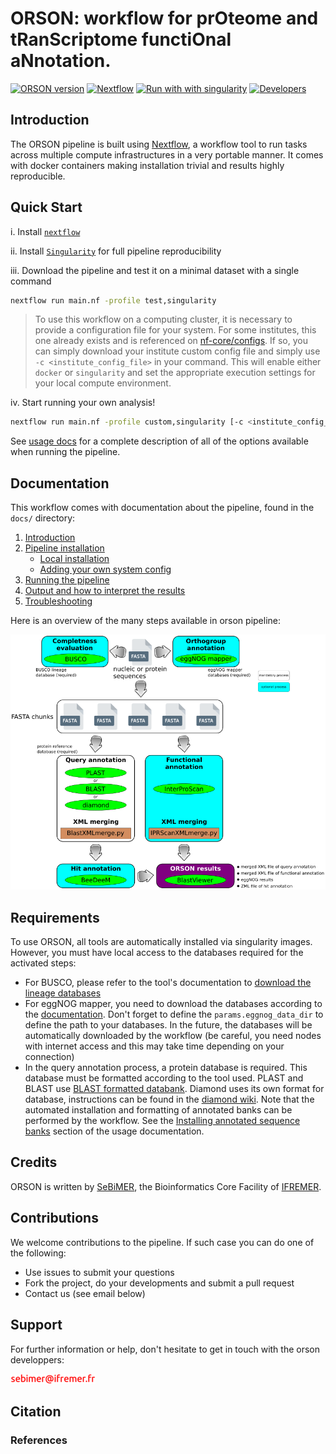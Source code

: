 # **ORSON: workflow for prOteome and tRanScriptome functiOnal aNnotation**.

[![ORSON version](https://img.shields.io/badge/ORSON%20version-1.0.0-red?labelColor=000000)](https://github.com/ifremer-bioinformatics/orson)
[![Nextflow](https://img.shields.io/badge/nextflow-%E2%89%A520.10.0-23aa62.svg?labelColor=000000)](https://www.nextflow.io/)
[![Run with with singularity](https://img.shields.io/badge/run%20with-singularity-1d355c.svg?labelColor=000000)](https://sylabs.io/docs/)
[![Developers](https://img.shields.io/badge/Developers-SeBiMER-yellow?labelColor=000000)](https://ifremer-bioinformatics.github.io/)

## Introduction

The ORSON pipeline is built using [Nextflow](https://www.nextflow.io), a workflow tool to run tasks across multiple compute infrastructures in a very portable manner. It comes with docker containers making installation trivial and results highly reproducible.

## Quick Start

i. Install [`nextflow`](https://www.nextflow.io/docs/latest/getstarted.html#installation)

ii. Install [`Singularity`](https://www.sylabs.io/guides/3.0/user-guide/) for full pipeline reproducibility

iii. Download the pipeline and test it on a minimal dataset with a single command

```bash
nextflow run main.nf -profile test,singularity
```

> To use this workflow on a computing cluster, it is necessary to provide a configuration file for your system. For some institutes, this one already exists and is referenced on [nf-core/configs](https://github.com/nf-core/configs#documentation). If so, you can simply download your institute custom config file and simply use `-c <institute_config_file>` in your command. This will enable either `docker` or `singularity` and set the appropriate execution settings for your local compute environment.

iv. Start running your own analysis!

```bash
nextflow run main.nf -profile custom,singularity [-c <institute_config_file>]
```

See [usage docs](docs/usage.md) for a complete description of all of the options available when running the pipeline.

## Documentation

This workflow comes with documentation about the pipeline, found in the `docs/` directory:

1. [Introduction](docs/usage.md#introduction)
2. [Pipeline installation](docs/usage.md#install-the-pipeline)
    * [Local installation](docs/usage.md#local-installation)
    * [Adding your own system config](docs/usage.md#your-own-config)
3. [Running the pipeline](docs/usage.md#running-the-pipeline)
4. [Output and how to interpret the results](docs/output.md)
5. [Troubleshooting](docs/troubleshooting.md)

Here is an overview of the many steps available in orson pipeline:

![ORSON](docs/images/ORSON_workflow.png)

## Requirements

To use ORSON, all tools are automatically installed via singularity images. However, you must have local access to the databases required for the activated steps:

- For BUSCO, please refer to the tool's documentation to [download the lineage databases](https://busco.ezlab.org/busco_userguide.html#download-and-automated-update)
- For eggNOG mapper, you need to download the databases according to the [documentation](https://github.com/eggnogdb/eggnog-mapper/wiki/eggNOG-mapper-v2.1.0#setup). Don't forget to define the `params.eggnog_data_dir` to define the path to your databases. In the future, the databases will be automatically downloaded by the workflow (be careful, you need nodes with internet access and this may take time depending on your connection) 
- In the query annotation process, a protein database is required. This database must be formatted according to the tool used. PLAST and BLAST use [BLAST formatted databank](https://www.ncbi.nlm.nih.gov/books/NBK279688/). Diamond uses its own format for database, instructions can be found in the [diamond wiki](https://github.com/bbuchfink/diamond/wiki). Note that the automated installation and formatting of annotated banks can be performed by the workflow. See the [Installing annotated sequence banks](/docs/usage.md#installing-annotated-sequence-banks) section of the usage documentation.

  
## Credits

ORSON is written by [SeBiMER](https://ifremer-bioinformatics.github.io/), the Bioinformatics Core Facility of [IFREMER](https://wwz.ifremer.fr/en/).

## Contributions

We welcome contributions to the pipeline. If such case you can do one of the following:
* Use issues to submit your questions 
* Fork the project, do your developments and submit a pull request
* Contact us (see email below) 

## Support

For further information or help, don't hesitate to get in touch with the orson developpers: 

![sebimer email](assets/sebimer-email.png)

## Citation

<!-- If you use this workflow for your analysis, please cite it using the following doi: [10.5281/zenodo.XXXXXX](https://doi.org/10.5281/zenodo.XXXXXX) -->

### References 

